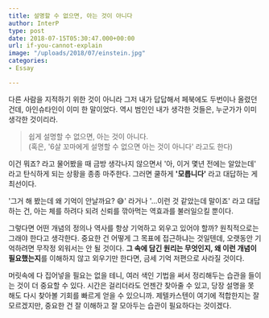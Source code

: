```yaml
---
title: 설명할 수 없으면, 아는 것이 아니다
author: InterP
type: post
date: 2018-07-15T05:30:47.000+00:00
url: if-you-cannot-explain
image: "/uploads/2018/07/einstein.jpg"
categories:
- Essay

---
```

다른 사람을 지적하기 위한 것이 아니라 그저 내가 답답해서 페북에도 두번이나 올렸던 건데, 아인슈타인이 이미 한 말이었다. 역시 범인인 내가 생각한 것들은, 누군가가 이미 생각한 것이리라. 

> 쉽게 설명할 수 없으면, 아는 것이 아니다.   
> (혹은, '6살 꼬마에게 설명할 수 없으면 아는 것이 아니다' 라고도 한다)

이건 뭐죠? 라고 물어봤을 때 금방 생각나지 않으면서 '아, 이거 몇년 전에는 알았는데' 라고 탄식하게 되는 상황을 종종 마주한다. 그러면 쿨하게 **'모릅니다'** 라고 대답하는 게 최선이다.

'그거 해 봤는데 왜 기억이 안날까요? 😅' 라거나 '...이런 것 같았는데 말이죠' 라고 대답하는 건, 아는 체를 하려다 되려 신뢰를 깎아먹는 역효과를 불러일으킬 뿐이다.

그렇다면 어떤 개념의 정의나 역사를 항상 기억하고 외우고 있어야 할까? 원칙적으로는 그래야 한다고 생각한다. 중요한 건 어떻게 그 목표에 접근하냐는 것일텐데, 오랫동안 기억하려면 무작정 외워서는 안 될 것이다. **그 속에 담긴 원리는 무엇인지, 왜 이런 개념이 필요했는지**를 이해하지 않고 외우기만 한다면, 금세 기억 저편으로 사라질 것이다.

머릿속에 다 집어넣을 필요는 없을 테니, 여러 색인 기법을 써서 정리해두는 습관을 들이는 것이 더 중요할 수 있다. 시간은 걸리더라도 언젠간 찾아줄 수 있고, 당장 설명을 못 해도 다시 찾아볼 기회를 빠르게 얻을 수 있으니까. 제텔카스텐이 여기에 적합한지는 잘 모르겠지만, 중요한 건 잘 이해하고 잘 모아두는 습관이 필요하다는 것이겠다.